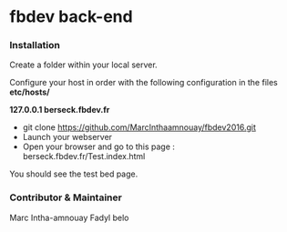 # fbdev back-end

### Installation 

Create a folder within your local server.

Configure your host in order with the following configuration in the files **etc/hosts/**

**127.0.0.1 berseck.fbdev.fr** 

* git clone https://github.com/MarcInthaamnouay/fbdev2016.git
* Launch your webserver
* Open your browser and go to this page : berseck.fbdev.fr/Test.index.html

You should see the test bed page.

### Contributor & Maintainer

Marc Intha-amnouay 
Fadyl belo 


